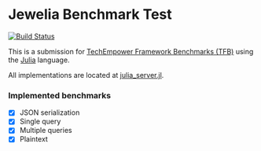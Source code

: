 # Jewelia Benchmark Test

[![Build Status](https://github.com/TechEmpower/FrameworkBenchmarks/workflows/build/badge.svg?branch=master&event=push)](https://github.com/TechEmpower/FrameworkBenchmarks/actions?query=workflow%3Abuild+branch%3Amaster)

This is a submission for [TechEmpower Framework Benchmarks (TFB)](http://www.techempower.com/benchmarks/) using the [Julia](https://julialang.org/) language.

All implementations are located at [julia_server.jl](https://github.com/donavindebartolo/FrameworkBenchmarks/blob/multiple_queries/frameworks/Julia/Jewelia/julia_server.jl).

### Implemented benchmarks
- [x] JSON serialization
- [x] Single query
- [x] Multiple queries
- [x] Plaintext

